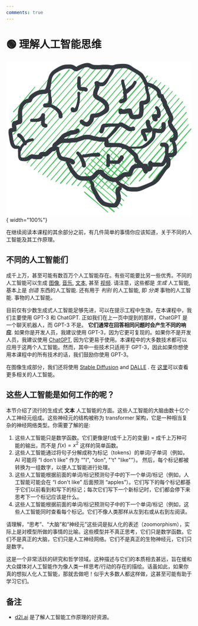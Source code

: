 ```yaml
---
comments: true
---
```

# 🟢 理解人工智能思维


![brain](../assets/brain.svg){ width="100%"}


在继续阅读本课程的其余部分之前，有几件简单的事情你应该知道，关于不同的人工智能及其工作原理。


## 不同的人工智能们

成千上万，甚至可能有数百万个人工智能存在。有些可能要比另一些优秀。不同的人工智能可以生成 [图像](https://openai.com/product/dall-e-2), [音乐](https://google-research.github.io/seanet/musiclm/examples/), [文本](https://platform.openai.com/playground), 甚至 [视频](https://makeavideo.studio/). 请注意，这些都是 *生成* 人工智能, 基本上是 *创造* 东西的人工智能. 还有用于 *判别* 的人工智能, 即 *分类* 事物的人工智能. 事物的人工智能。


目前仅有少数生成式人工智能足够先进，可以在提示工程中生效。在本课程中，我们主要使用 GPT-3 和 ChatGPT. 正如我们在上一页中提到的那样，ChatGPT 是一个聊天机器人，而 GPT-3 不是。 **它们通常在回答相同问题时会产生不同的响应**. 如果你是开发人员，我建议使用 GPT-3，因为它更可复现的。如果你不是开发人员，我建议使用 [ChatGPT](https://learnprompting.org/docs/category/%EF%B8%8F-image-prompting), 因为它更易于使用。本课程中的大多数技术都可以应用于这两个人工智能。然而，其中一些技术只适用于 GPT-3，因此如果你想使用本课程中的所有技术的话，我们鼓励你使用 GPT-3。

在图像生成部分，我们还将使用 [Stable Diffusion](https://beta.dreamstudio.ai/home) and [DALLE](https://openai.com/product/dall-e-2) . 在 [这里](https://learnprompting.org/docs/products#chatbots)可以查看更多相关的人工智能。

## 这些人工智能是如何工作的呢？

本节介绍了流行的生成式 **文本** 人工智能的方面。这些人工智能的大脑由数十亿个人工神经元组成。这些神经元的结构被称为 transformer 架构，它是一种相当复杂的神经网络类型。你需要了解的是:

1. 这些人工智能只是数学函数。它们更像是f(成千上万的变量) = 成千上万种可能的输出，而不是 $f(x) = x^2$ 这样的简单函数。
2. 这些人工智能通过将句子分解成称为标记（tokens）的单词/子单词（例如，AI 可能将 “I don't like” 作为 “"I", "don", "'t" "like"”）。 然后，每个标记都被转换为一组数字，以便人工智能进行处理。
3. 这些人工智能根据前面的单词/标记预测句子中的下一个单词/标记（例如，人工智能可能会在 “I don't like” 后面预测 “apples”）。它们写下的每个标记都基于它们以前看到和写下的标记；每次它们写下一个新标记时，它们都会停下来思考下一个标记应该是什么。
4. 这些人工智能根据前面的单词/标记预测句子中的下一个单词/标记（例如，这些人工智能同时查看每个标记。它们不像人类那样从左到右或从右到左阅读。

请理解，“思考”、“大脑”和“神经元”这些词是拟人化的表述（zoomorphism），实际上是对模型所做的事情的比喻。这些模型并不真正思考，它们只是数学函数。它们不是真正的大脑，它们只是人工神经网络。它们不是真正的生物神经元，它们只是数字。

这是一个非常活跃的研究和哲学领域。这种描述与它们的本质相去甚远，旨在缓和大众媒体对人工智能作为像人类一样思考/行动的存在的描绘。话虽如此，如果你真的想拟人化人工智能，那就去做吧！似乎大多数人都这样做，这甚至可能有助于学习它们。


## 备注

- [d2l.ai](https://www.d2l.ai) 是了解人工智能工作原理的好资源。
